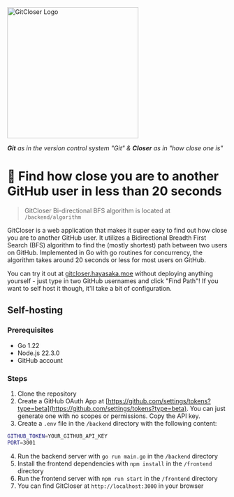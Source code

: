<img src="https://github.com/jckli/gitcloser/blob/master/gitcloser.png" alt="GitCloser Logo" width="300"/>

_**Git** as in the version control system "Git" & **Closer** as in "how close one is"_

# 🔎 Find how close you are to another GitHub user in less than 20 seconds

> GitCloser Bi-directional BFS algorithm is located at `/backend/algorithm`

GitCloser is a web application that makes it super easy to find out how close you are to another GitHub user. It utilizes a Bidirectional Breadth First Search (BFS) algorithm to find the (mostly shortest) path between two users on GitHub. Implemented in Go with go routines for concurrency, the algorithm takes around 20 seconds or less for most users on GitHub.

You can try it out at [gitcloser.hayasaka.moe](https://gitcloser.hayasaka.moe) without deploying anything yourself - just type in two GitHub usernames and click "Find Path"! If you want to self host it though, it'll take a bit of configuration.

## Self-hosting

### Prerequisites

- Go 1.22
- Node.js 22.3.0
- GitHub account

### Steps

1. Clone the repository
2. Create a GitHub OAuth App at [https://github.com/settings/tokens?type=beta](https://github.com/settings/tokens?type=beta). You can just generate one with no scopes or permissions. Copy the API key.
3. Create a `.env` file in the `/backend` directory with the following content:

```bash
GITHUB_TOKEN=YOUR_GITHUB_API_KEY
PORT=3001
```

4. Run the backend server with `go run main.go` in the `/backend` directory
5. Install the frontend dependencies with `npm install` in the `/frontend` directory
6. Run the frontend server with `npm run start` in the `/frontend` directory
7. You can find GitCloser at `http://localhost:3000` in your browser
